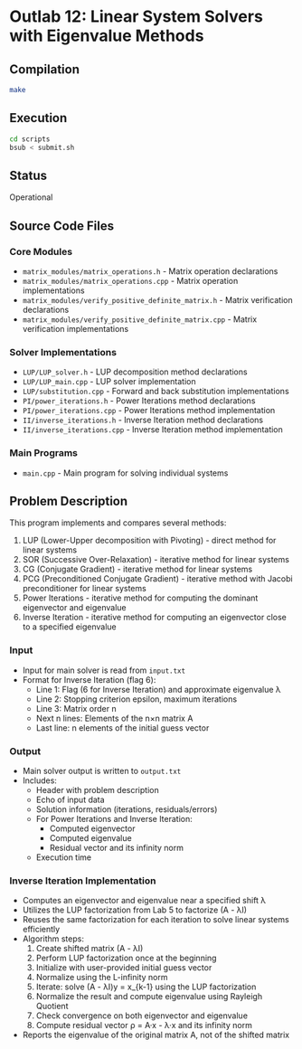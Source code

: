 # Outlab 12: Linear System Solvers with Eigenvalue Methods

## Compilation
```bash
make
```

## Execution
```bash
cd scripts
bsub < submit.sh
```

## Status
Operational

## Source Code Files
### Core Modules
- `matrix_modules/matrix_operations.h` - Matrix operation declarations
- `matrix_modules/matrix_operations.cpp` - Matrix operation implementations
- `matrix_modules/verify_positive_definite_matrix.h` - Matrix verification declarations
- `matrix_modules/verify_positive_definite_matrix.cpp` - Matrix verification implementations

### Solver Implementations
- `LUP/LUP_solver.h` - LUP decomposition method declarations
- `LUP/LUP_main.cpp` - LUP solver implementation
- `LUP/substitution.cpp` - Forward and back substitution implementations
- `PI/power_iterations.h` - Power Iterations method declarations
- `PI/power_iterations.cpp` - Power Iterations method implementation
- `II/inverse_iterations.h` - Inverse Iteration method declarations
- `II/inverse_iterations.cpp` - Inverse Iteration method implementation

### Main Programs
- `main.cpp` - Main program for solving individual systems

## Problem Description
This program implements and compares several methods:
1. LUP (Lower-Upper decomposition with Pivoting) - direct method for linear systems
2. SOR (Successive Over-Relaxation) - iterative method for linear systems
3. CG (Conjugate Gradient) - iterative method for linear systems
4. PCG (Preconditioned Conjugate Gradient) - iterative method with Jacobi preconditioner for linear systems
5. Power Iterations - iterative method for computing the dominant eigenvector and eigenvalue
6. Inverse Iteration - iterative method for computing an eigenvector close to a specified eigenvalue

### Input
- Input for main solver is read from `input.txt`
- Format for Inverse Iteration (flag 6):
  - Line 1: Flag (6 for Inverse Iteration) and approximate eigenvalue λ
  - Line 2: Stopping criterion epsilon, maximum iterations
  - Line 3: Matrix order n
  - Next n lines: Elements of the n×n matrix A
  - Last line: n elements of the initial guess vector

### Output
- Main solver output is written to `output.txt`
- Includes:
  - Header with problem description
  - Echo of input data
  - Solution information (iterations, residuals/errors)
  - For Power Iterations and Inverse Iteration:
    - Computed eigenvector
    - Computed eigenvalue
    - Residual vector and its infinity norm
  - Execution time

### Inverse Iteration Implementation
- Computes an eigenvector and eigenvalue near a specified shift λ
- Utilizes the LUP factorization from Lab 5 to factorize (A - λI)
- Reuses the same factorization for each iteration to solve linear systems efficiently
- Algorithm steps:
  1. Create shifted matrix (A - λI)
  2. Perform LUP factorization once at the beginning
  3. Initialize with user-provided initial guess vector
  4. Normalize using the L-infinity norm
  5. Iterate: solve (A - λI)y = x_{k-1} using the LUP factorization
  6. Normalize the result and compute eigenvalue using Rayleigh Quotient
  7. Check convergence on both eigenvector and eigenvalue
  8. Compute residual vector ρ = A·x - λ·x and its infinity norm
- Reports the eigenvalue of the original matrix A, not of the shifted matrix